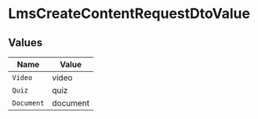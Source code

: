 # LmsCreateContentRequestDtoValue


## Values

| Name       | Value      |
| ---------- | ---------- |
| `Video`    | video      |
| `Quiz`     | quiz       |
| `Document` | document   |